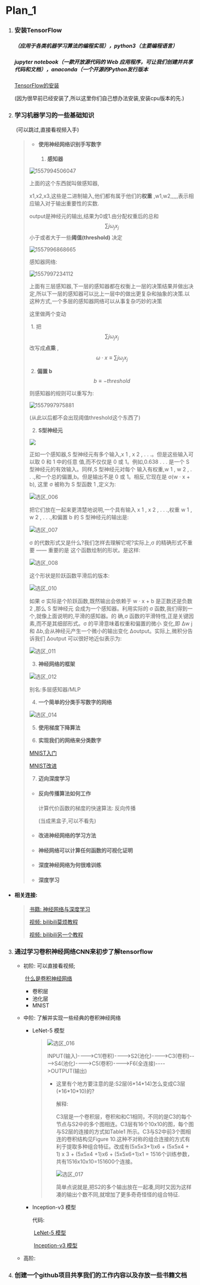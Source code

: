# Plan_1

1. ### 安装TensorFlow

   ##### （应用于各类机器学习算法的编程实现），python3（主要编程语言）

   #####      jupyter notebook（一款开放源代码的 Web 应用程序，可让我们创建并共享代码和文档），anaconda（一个开源的Python发行版本

   [TensorFlow的安装](https://www.cnblogs.com/lvsling/p/8672404.html)

   (因为很早前已经安装了,所以这里你们自己想办法安装,安装cpu版本的先.)

2. ### 学习机器学习的一些基础知识

   ​            (可以跳过,直接看视频入手)

   > + ####  使用神经网络识别手写数字
   >
   >   1. **感知器**
   >
   > ![1557994506047](./images/选区_001.png)
   >
   > 上面的这个东西就叫做感知器,
   >
   > x1,x2,x3,这些是二进制输入,他们都有属于他们的**权重** ,w1,w2,,,,,表示相应输入对于输出重要性的实数.
   >
   > output是神经元的输出,结果为0或1.由分配权重后的总和$$\sum{j}\omega_jx_j$$小于或者大于一些**阈值(threshold)** 决定
   >
   > ![1557996868665](./images/选区_002.png)
   >
   > 感知器网络:
   >
   > ![1557997234112](./images/选区_003.png)
   >
   > 上面有三层感知器,下一层的感知器都在权衡上一层的决策结果并做出决定,所以下一层的感知器可以比上一层中的做出更复杂和抽象的决策.以这种方式,一个多层的感知器网络可以从事复杂巧妙的决策
   >
   > 这里做两个变动
   >
   > ​				1.	把 $$ \sum{j}\omega_jx_j $$ 改写成**点乘** , $$ \omega\cdot x \equiv  \sum{j}\omega_jx_j $$  
   >
   > ​				2.	**偏置 b**  $$b \equiv -threshold$$ 
   >
   > 则感知器的规则可以重写为:
   >
   > ![1557997975881](./images/选区_004.png)
   >
   > (从此以后都不会出现阈值threshold这个东西了)
   >
   >   2. **S型神经元**
   >
   >   ![](./images/选区_001.png)
   >
   >   正如一个感知器,S 型神经元有多个输入,x 1 , x 2 , . . .。但是这些输入可以取 0 和 1 中的任意
   >   值,而不仅仅是 0 或 1。例如,0.638 . . . 是一个 S 型神经元的有效输入。同样,S 型神经元对每个
   >   输入有权重,w 1 , w 2 , . . .,和一个总的偏置,b。但是输出不是 0 或 1。相反,它现在是 σ(w · x + b),
   >   这里 σ 被称为 S 型函数 1 ,定义为:
   >
   >   ![选区_006](./images/选区_006.png)
   >
   >   把它们放在一起来更清楚地说明,一个具有输入 x 1 , x 2 , . . .,权重 w 1 , w 2 , . . .,和偏置 b 的 S
   >   型神经元的输出是:
   >
   >   ![选区_007](./images/选区_007.png)
   >
   >   σ 的代数形式又是什么?我们怎样去理解它呢?实际上,σ 的精确形式不重要 —— 重要的是
   >   这个函数绘制的形状。是这样:
   >
   >   ![选区_008](./images/选区_008.png)
   >
   >   
   >
   >   这个形状是阶跃函数平滑后的版本:
   >
   >   ![选区_010](./images/选区_010.png)
   >
   >   如果 σ 实际是个阶跃函数,既然输出会依赖于 w · x + b 是正数还是负数 2 ,那么 S 型神经元
   >   会成为一个感知器。利用实际的 σ 函数,我们得到一个,就像上面说明的,平滑的感知器。的
   >   确,σ 函数的平滑特性,正是关键因素,而不是其细部形式。σ 的平滑意味着权重和偏置的微小
   >   变化,即 ∆w j 和 ∆b,会从神经元产生一个微小的输出变化 ∆output。实际上,微积分告诉我们
   >   ∆output 可以很好地近似表示为:
   >
   >   ![选区_011](./images/选区_011.png)
   >
   >   3. **神经网络的框架**
   >
   >   ![选区_012](./images/选区_012.png)
   >
   >   别名:多层感知器/MLP
   >
   >   4. **一个简单的分类手写数字的网络**
   >
   >   ![选区_014](./images/选区_014.png)
   >
   >   5. **使用梯度下降算法**
   >
   >   6. **实现我们的网络来分类数字**
   >
   >   [MNIST入门](https://github.com/blime4/GAN_AI/blob/master/Code/Plan_1_MNIST_91%25.py)
   >
   >   [MNIST改进](https://github.com/blime4/GAN_AI/blob/master/Code/Plan_1_MNIST_98%25.py)
   >
   >   7. **迈向深度学习**
   >
   > + #### 反向传播算法如何工作
   >
   >      计算代价函数的梯度的快速算法:	反向传播
   >
   >   (当成黑盒子,可以不看先)
   > 
   >+ #### 改进神经网络的学习方法
   > 
   >+ #### 神经网络可以计算任何函数的可视化证明
   > 
   >+ #### 深度神经网络为何很难训练
   > 
   >+ #### 深度学习
   
+ #### 相关连接:
  
  > [书籍:	神经网络与深度学习](https://github.com/blime4/Mybook/blob/master/tensorflow/%E7%A5%9E%E7%BB%8F%E7%BD%91%E7%BB%9C%E5%92%8C%E6%B7%B1%E5%BA%A6%E5%AD%A6%E4%B9%A0neural%20networks%20and%20deep-learning-%E4%B8%AD%E6%96%87_ALL.pdf)
     >
     > [视频:	bilibili莫烦教程](https://www.bilibili.com/video/av16001891?from=search&seid=5385868079792534716)
     >
     > [视频:	bilibili另一个教程](https://www.bilibili.com/video/av35974848?from=search&seid=10055890662041855685)
  
3. ### 通过学习卷积神经网络CNN来初步了解tensorflow

   + 初阶:	可以直接看视频;

     ​	[什么是卷积神经网络](https://www.bilibili.com/video/av16001891/?p=25)

     + 卷积层
     + 池化层
     + MNIST

   + 中阶:    了解并实现一些经典的卷积神经网络

     + LeNet-5 模型

       > ![选区_016](./images/选区_016.png)
       >
       > INPUT(输入)---->C1(卷积)---->S2(池化)---->C3(卷积)---->S4(池化)---->C5(卷积)---->F6(全连接)---->OUTPUT(输出)
       >
       > + 这里有个地方要注意的是:S2层(6\*14\*14)怎么变成C3层(\*16\*10\*10)的?
       >
       >   解释:
       >
       >   C3层是一个卷积层，卷积和和C1相同，不同的是C3的每个节点与S2中的多个图相连。C3层有16个10x10的图，每个图与S2层的连接的方式如Table1 所示。C3与S2中前3个图相连的卷积结构见Figure 10.这种不对称的组合连接的方式有利于提取多种组合特征。改成有(5x5x3+1)x6 + (5x5x4 + 1) x 3 + (5x5x4 +1)x6 + (5x5x6+1)x1 = 1516个训练参数，共有1516x10x10=151600个连接。
       >
       >   ![选区_017](./images/选区_017.png)
       >
       >   简单点说就是,把S2的多个输出放在一起凑,同时又因为这样凑的输出个数不同,就增加了更多奇奇怪怪的组合特征.

     + Inception-v3 模型

       >

       代码:

       ​	[LeNet-5 模型]()

       ​	[Inception-v3 模型]()

   + 高阶:     

     

4. ### 创建一个github项目共享我们的工作内容以及存放一些书籍文档

 

